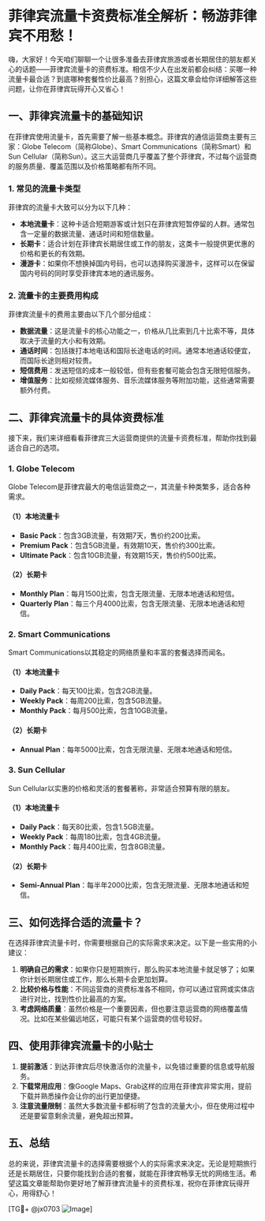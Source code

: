 # 菲律宾流量卡资费标准全解析：畅游菲律宾不用愁！

嗨，大家好！今天咱们聊聊一个让很多准备去菲律宾旅游或者长期居住的朋友都关心的话题——菲律宾流量卡的资费标准。相信不少人在出发前都会纠结：买哪一种流量卡最合适？到底哪种套餐性价比最高？别担心，这篇文章会给你详细解答这些问题，让你在菲律宾玩得开心又省心！

## 一、菲律宾流量卡的基础知识

在菲律宾使用流量卡，首先需要了解一些基本概念。菲律宾的通信运营商主要有三家：Globe Telecom（简称Globe）、Smart Communications（简称Smart）和Sun Cellular（简称Sun）。这三大运营商几乎覆盖了整个菲律宾，不过每个运营商的服务质量、覆盖范围以及价格策略都有所不同。

### 1. 常见的流量卡类型

菲律宾的流量卡大致可以分为以下几种：

- **本地流量卡**：这种卡适合短期游客或计划只在菲律宾短暂停留的人群。通常包含一定量的数据流量、通话时间和短信数量。
- **长期卡**：适合计划在菲律宾长期居住或工作的朋友，这类卡一般提供更优惠的价格和更长的有效期。
- **漫游卡**：如果你不想换掉国内号码，也可以选择购买漫游卡，这样可以在保留国内号码的同时享受菲律宾本地的通讯服务。

### 2. 流量卡的主要费用构成

菲律宾流量卡的费用主要由以下几个部分组成：

- **数据流量**：这是流量卡的核心功能之一，价格从几比索到几十比索不等，具体取决于流量的大小和有效期。
- **通话时间**：包括拨打本地电话和国际长途电话的时间。通常本地通话较便宜，而国际长途则相对较贵。
- **短信费用**：发送短信的成本一般较低，但有些套餐可能会包含无限短信服务。
- **增值服务**：比如视频流媒体服务、音乐流媒体服务等附加功能，这些通常需要额外付费。

## 二、菲律宾流量卡的具体资费标准

接下来，我们来详细看看菲律宾三大运营商提供的流量卡资费标准，帮助你找到最适合自己的选项。

### 1. Globe Telecom

Globe Telecom是菲律宾最大的电信运营商之一，其流量卡种类繁多，适合各种需求。

#### （1）本地流量卡

- **Basic Pack**：包含3GB流量，有效期7天，售价约200比索。
- **Premium Pack**：包含5GB流量，有效期10天，售价约300比索。
- **Ultimate Pack**：包含10GB流量，有效期15天，售价约500比索。

#### （2）长期卡

- **Monthly Plan**：每月1500比索，包含无限流量、无限本地通话和短信。
- **Quarterly Plan**：每三个月4000比索，包含无限流量、无限本地通话和短信。

### 2. Smart Communications

Smart Communications以其稳定的网络质量和丰富的套餐选择而闻名。

#### （1）本地流量卡

- **Daily Pack**：每天100比索，包含2GB流量。
- **Weekly Pack**：每周200比索，包含5GB流量。
- **Monthly Pack**：每月500比索，包含10GB流量。

#### （2）长期卡

- **Annual Plan**：每年5000比索，包含无限流量、无限本地通话和短信。

### 3. Sun Cellular

Sun Cellular以实惠的价格和灵活的套餐著称，非常适合预算有限的朋友。

#### （1）本地流量卡

- **Daily Pack**：每天80比索，包含1.5GB流量。
- **Weekly Pack**：每周180比索，包含4GB流量。
- **Monthly Pack**：每月400比索，包含8GB流量。

#### （2）长期卡

- **Semi-Annual Plan**：每半年2000比索，包含无限流量、无限本地通话和短信。

## 三、如何选择合适的流量卡？

在选择菲律宾流量卡时，你需要根据自己的实际需求来决定。以下是一些实用的小建议：

1. **明确自己的需求**：如果你只是短期旅行，那么购买本地流量卡就足够了；如果你计划长期居住或工作，那么长期卡会更加划算。
2. **比较价格与性能**：不同运营商的资费标准各不相同，你可以通过官网或实体店进行对比，找到性价比最高的方案。
3. **考虑网络质量**：虽然价格是一个重要因素，但也要注意运营商的网络覆盖情况。比如在某些偏远地区，可能只有某个运营商的信号较好。

## 四、使用菲律宾流量卡的小贴士

1. **提前激活**：到达菲律宾后尽快激活你的流量卡，以免错过重要的信息或导航服务。
2. **下载常用应用**：像Google Maps、Grab这样的应用在菲律宾非常实用，提前下载并熟悉操作会让你的出行更加便捷。
3. **注意流量限制**：虽然大多数流量卡都标明了包含的流量大小，但在使用过程中还是要留意剩余流量，避免超出预算。

## 五、总结

总的来说，菲律宾流量卡的选择需要根据个人的实际需求来决定。无论是短期旅行还是长期居住，只要你能找到合适的套餐，就能在菲律宾畅享无忧的网络生活。希望这篇文章能帮助你更好地了解菲律宾流量卡的资费标准，祝你在菲律宾玩得开心，用得舒心！

[TG💪+ @jx0703 ![Image](https://github.com/user-attachments/assets/dbca1d08-cadb-493c-b0ec-ad6f7a83f270)]